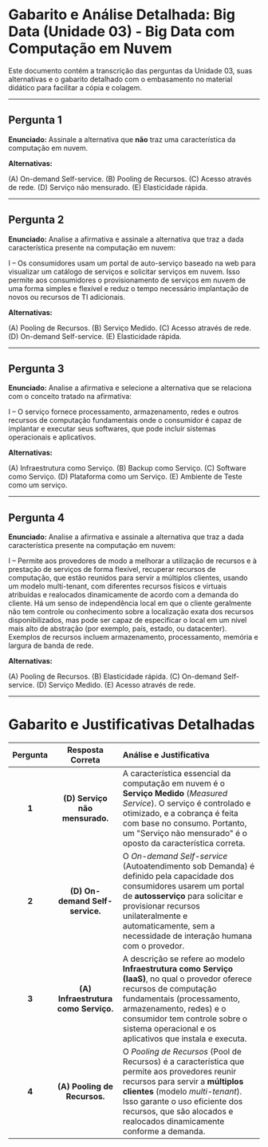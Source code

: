 # Gabarito e Análise Detalhada: Big Data (Unidade 03) - Big Data com Computação em Nuvem

Este documento contém a transcrição das perguntas da Unidade 03, suas alternativas e o gabarito detalhado com o embasamento no material didático para facilitar a cópia e colagem.

***

## Pergunta 1

**Enunciado:** Assinale a alternativa que **não** traz uma característica da computação em nuvem.

**Alternativas:**

(A) On-demand Self-service.
(B) Pooling de Recursos.
(C) Acesso através de rede.
(D) Serviço não mensurado.
(E) Elasticidade rápida.

***

## Pergunta 2

**Enunciado:** Analise a afirmativa e assinale a alternativa que traz a dada característica presente na computação em nuvem:

I – Os consumidores usam um portal de auto-serviço baseado na web para visualizar um catálogo de serviços e solicitar serviços em nuvem. Isso permite aos consumidores o provisionamento de serviços em nuvem de uma forma simples e flexível e reduz o tempo necessário implantação de novos ou recursos de TI adicionais.

**Alternativas:**

(A) Pooling de Recursos.
(B) Serviço Medido.
(C) Acesso através de rede.
(D) On-demand Self-service.
(E) Elasticidade rápida.

***

## Pergunta 3

**Enunciado:** Analise a afirmativa e selecione a alternativa que se relaciona com o conceito tratado na afirmativa:

I – O serviço fornece processamento, armazenamento, redes e outros recursos de computação fundamentais onde o consumidor é capaz de implantar e executar seus softwares, que pode incluir sistemas operacionais e aplicativos.

**Alternativas:**

(A) Infraestrutura como Serviço.
(B) Backup como Serviço.
(C) Software como Serviço.
(D) Plataforma como um Serviço.
(E) Ambiente de Teste como um serviço.

***

## Pergunta 4

**Enunciado:** Analise a afirmativa e assinale a alternativa que traz a dada característica presente na computação em nuvem:

I – Permite aos provedores de modo a melhorar a utilização de recursos e à prestação de serviços de forma flexível, recuperar recursos de computação, que estão reunidos para servir a múltiplos clientes, usando um modelo multi-tenant, com diferentes recursos físicos e virtuais atribuídas e realocados dinamicamente de acordo com a demanda do cliente. Há um senso de independência local em que o cliente geralmente não tem controle ou conhecimento sobre a localização exata dos recursos disponibilizados, mas pode ser capaz de especificar o local em um nível mais alto de abstração (por exemplo, país, estado, ou datacenter).
Exemplos de recursos incluem armazenamento, processamento, memória e largura de banda de rede.

**Alternativas:**

(A) Pooling de Recursos.
(B) Elasticidade rápida.
(C) On-demand Self-service.
(D) Serviço Medido.
(E) Acesso através de rede.

***

# Gabarito e Justificativas Detalhadas

| Pergunta | Resposta Correta | Análise e Justificativa |
| :---: | :---: | :--- |
| **1** | **(D) Serviço não mensurado.** | A característica essencial da computação em nuvem é o **Serviço Medido** (*Measured Service*). O serviço é controlado e otimizado, e a cobrança é feita com base no consumo. Portanto, um "Serviço não mensurado" é o oposto da característica correta. |
| **2** | **(D) On-demand Self-service.** | O *On-demand Self-service* (Autoatendimento sob Demanda) é definido pela capacidade dos consumidores usarem um portal de **autosserviço** para solicitar e provisionar recursos unilateralmente e automaticamente, sem a necessidade de interação humana com o provedor. |
| **3** | **(A) Infraestrutura como Serviço.** | A descrição se refere ao modelo **Infraestrutura como Serviço (IaaS)**, no qual o provedor oferece recursos de computação fundamentais (processamento, armazenamento, redes) e o consumidor tem controle sobre o sistema operacional e os aplicativos que instala e executa. |
| **4** | **(A) Pooling de Recursos.** | O *Pooling de Recursos* (Pool de Recursos) é a característica que permite aos provedores reunir recursos para servir a **múltiplos clientes** (modelo *multi-tenant*). Isso garante o uso eficiente dos recursos, que são alocados e realocados dinamicamente conforme a demanda. |
